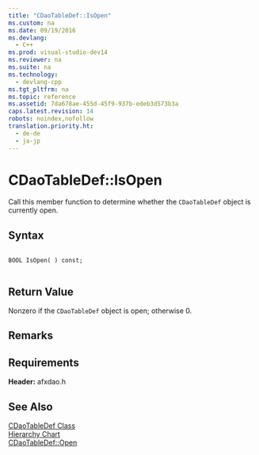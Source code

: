 ```yaml
---
title: "CDaoTableDef::IsOpen"
ms.custom: na
ms.date: 09/19/2016
ms.devlang: 
  - C++
ms.prod: visual-studio-dev14
ms.reviewer: na
ms.suite: na
ms.technology: 
  - devlang-cpp
ms.tgt_pltfrm: na
ms.topic: reference
ms.assetid: 7da678ae-455d-45f9-937b-edeb3d573b3a
caps.latest.revision: 14
robots: noindex,nofollow
translation.priority.ht: 
  - de-de
  - ja-jp
---
```

# CDaoTableDef::IsOpen
Call this member function to determine whether the `CDaoTableDef` object is currently open.  
  
## Syntax  
  
```  
  
BOOL IsOpen( ) const;  
  
```  
  
## Return Value  
 Nonzero if the `CDaoTableDef` object is open; otherwise 0.  
  
## Remarks  
  
## Requirements  
 **Header:** afxdao.h  
  
## See Also  
 [CDaoTableDef Class](../vs140/CDaoTableDef-Class.md)   
 [Hierarchy Chart](../vs140/Hierarchy-Chart.md)   
 [CDaoTableDef::Open](../vs140/CDaoTableDef--Open.md)